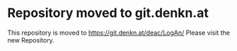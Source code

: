 Repository moved to git.denkn.at
================================

This repository is moved to https://git.denkn.at/deac/LogAn/
Please visit the new Repository.
